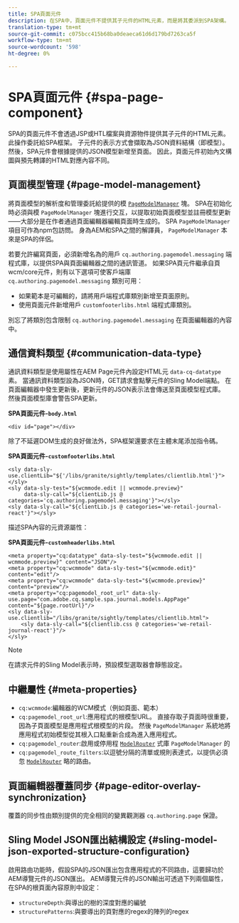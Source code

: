```yaml
---
title: SPA頁面元件
description: 在SPA中，頁面元件不提供其子元件的HTML元素，而是將其委派到SPA架構。 本檔案說明如何讓SPA的頁面元件變得獨特。
translation-type: tm+mt
source-git-commit: c075bcc415b68ba0deaeca61d6d179bd7263ca5f
workflow-type: tm+mt
source-wordcount: '598'
ht-degree: 0%

---
```



# SPA頁面元件 {#spa-page-component}

SPA的頁面元件不會透過JSP或HTL檔案與資源物件提供其子元件的HTML元素。 此操作委託給SPA框架。 子元件的表示方式會擷取為JSON資料結構（即模型）。 然後，SPA元件會根據提供的JSON模型新增至頁面。 因此，頁面元件初始內文構圖與預先轉譯的HTML對應內容不同。

## 頁面模型管理 {#page-model-management}

將頁面模型的解析度和管理委託給提供的模 [`PageModelManager`](blueprint.md#pagemodelmanager) 塊。 SPA在初始化時必須與模 `PageModelManager` 塊進行交互，以提取初始頁面模型並註冊模型更新——大部分是在作者通過頁面編輯器編輯頁面時生成的。 SPA `PageModelManager` 項目可作為npm包訪問。 身為AEM和SPA之間的解譯員， `PageModelManager` 本來是SPA的伴侶。

若要允許編寫頁面，必須新增名為的用戶 `cq.authoring.pagemodel.messaging` 端程式庫，以提供SPA與頁面編輯器之間的通訊管道。 如果SPA頁元件繼承自頁wcm/core元件，則有以下選項可使客戶端庫 `cq.authoring.pagemodel.messaging` 類別可用：

* 如果範本是可編輯的，請將用戶端程式庫類別新增至頁面原則。
* 使用頁面元件新增用戶 `customfooterlibs.html` 端程式庫類別。

別忘了將類別包含限制 `cq.authoring.pagemodel.messaging` 在頁面編輯器的內容中。

## 通信資料類型 {#communication-data-type}

通訊資料類型是使用屬性在AEM Page元件內設定HTML元 `data-cq-datatype` 素。 當通訊資料類型設為JSON時，GET請求會點擊元件的Sling Model端點。 在頁面編輯器中發生更新後，更新元件的JSON表示法會傳送至頁面模型程式庫。 然後頁面模型庫會警告SPA更新。

**SPA頁面元件-`body.html`**

```
<div id="page"></div>
```

除了不延遲DOM生成的良好做法外，SPA框架還要求在主體末尾添加指令碼。

**SPA頁面元件-`customfooterlibs.html`**

```
<sly data-sly-use.clientLib="${'/libs/granite/sightly/templates/clientlib.html'}"></sly>
<sly data-sly-test="${wcmmode.edit || wcmmode.preview}"
     data-sly-call="${clientLib.js @ categories='cq.authoring.pagemodel.messaging'}"></sly>
<sly data-sly-call="${clientLib.js @ categories='we-retail-journal-react'}"></sly>
```

描述SPA內容的元資源屬性：

**SPA頁面元件-`customheaderlibs.html`**

```
<meta property="cq:datatype" data-sly-test="${wcmmode.edit || wcmmode.preview}" content="JSON"/>
<meta property="cq:wcmmode" data-sly-test="${wcmmode.edit}" content="edit"/>
<meta property="cq:wcmmode" data-sly-test="${wcmmode.preview}" content="preview"/>
<meta property="cq:pagemodel_root_url" data-sly-use.page="com.adobe.cq.sample.spa.journal.models.AppPage" content="${page.rootUrl}"/>
<sly data-sly-use.clientlib="/libs/granite/sightly/templates/clientlib.html">
    <sly data-sly-call="${clientlib.css @ categories='we-retail-journal-react'}"/>
</sly>
```

>[!NOTE]
>
>在請求元件的Sling Model表示時，預設模型選取器會靜態設定。

## 中繼屬性 {#meta-properties}

* `cq:wcmmode`:編輯器的WCM模式（例如頁面、範本）
* `cq:pagemodel_root_url`:應用程式的根模型URL。 直接存取子頁面時很重要，因為子頁面模型是應用程式根模型的片段。 然後 `PageModelManager` 系統地將應用程式初始模型從其根入口點重新合成為進入應用程式。
* `cq:pagemodel_router`:啟用或停用程 [`ModelRouter`](routing.md) 式庫 `PageModelManager` 的
* `cq:pagemodel_route_filters`:以逗號分隔的清單或規則表達式，以提供必須忽 [`ModelRouter`](routing.md) 略的路由。

## 頁面編輯器覆蓋同步 {#page-editor-overlay-synchronization}

覆蓋的同步性由類別提供的完全相同的變異觀測器 `cq.authoring.page` 保證。

## Sling Model JSON匯出結構設定 {#sling-model-json-exported-structure-configuration}

啟用路由功能時，假設SPA的JSON匯出包含應用程式的不同路由，這要歸功於AEM導覽元件的JSON匯出。 AEM導覽元件的JSON輸出可透過下列兩個屬性，在SPA的根頁面內容原則中設定：

* `structureDepth`:與導出的樹的深度對應的編號
* `structurePatterns`:與要導出的頁對應的regex的陣列的regex
